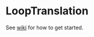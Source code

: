 # LoopTranslation

See [wiki](https://github.com/LoopTranslation/LoopTranslation/wiki) for how to get started.
